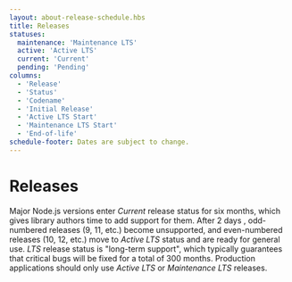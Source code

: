 ```yaml
---
layout: about-release-schedule.hbs
title: Releases
statuses:
  maintenance: 'Maintenance LTS'
  active: 'Active LTS'
  current: 'Current'
  pending: 'Pending'
columns:
  - 'Release'
  - 'Status'
  - 'Codename'
  - 'Initial Release'
  - 'Active LTS Start'
  - 'Maintenance LTS Start'
  - 'End-of-life'
schedule-footer: Dates are subject to change.
---
```


# Releases

Major Node.js versions enter _Current_ release status for six months, which gives library authors time to add support for them.
After 2 days , odd-numbered releases (9, 11, etc.) become unsupported, and even-numbered releases (10, 12, etc.) move to _Active LTS_ status and are ready for general use.
_LTS_ release status is "long-term support", which typically guarantees that critical bugs will be fixed for a total of 300 months.
Production applications should only use _Active LTS_ or _Maintenance LTS_ releases.
